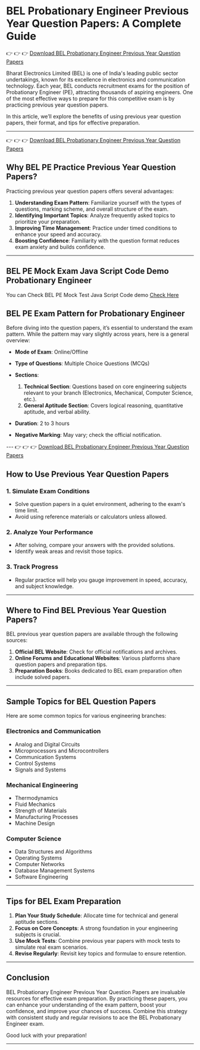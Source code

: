 <!--

**Here are some ideas to get you started:**

🙋‍♀️ A short introduction - what is your organization all about?
🌈 Contribution guidelines - how can the community get involved?
👩‍💻 Useful resources - where can the community find your docs? Is there anything else the community should know?
🍿 Fun facts - what does your team eat for breakfast?
🧙 Remember, you can do mighty things with the power of [Markdown](https://docs.github.com/github/writing-on-github/getting-started-with-writing-and-formatting-on-github/basic-writing-and-formatting-syntax)
-->
# BEL Probationary Engineer Previous Year Question Papers: A Complete Guide

👉 👉 👉 [Download BEL Probationary Engineer Previous Year Question Papers](https://www.previouspapers.in/2025/01/bel-probationary-engineer-previous-year.html)



Bharat Electronics Limited (BEL) is one of India's leading public sector undertakings, known for its excellence in electronics and communication technology. Each year, BEL conducts recruitment exams for the position of Probationary Engineer (PE), attracting thousands of aspiring engineers. One of the most effective ways to prepare for this competitive exam is by practicing previous year question papers.

In this article, we’ll explore the benefits of using previous year question papers, their format, and tips for effective preparation.

---
👉 👉 👉 [Download BEL Probationary Engineer Previous Year Question Papers](https://www.previouspapers.in/2025/01/bel-probationary-engineer-previous-year.html)

## Why BEL PE Practice Previous Year Question Papers?

Practicing previous year question papers offers several advantages:

1. **Understanding Exam Pattern**: Familiarize yourself with the types of questions, marking scheme, and overall structure of the exam.
2. **Identifying Important Topics**: Analyze frequently asked topics to prioritize your preparation.
3. **Improving Time Management**: Practice under timed conditions to enhance your speed and accuracy.
4. **Boosting Confidence**: Familiarity with the question format reduces exam anxiety and builds confidence.

---
## BEL PE Mock Exam Java Script Code Demo Probationary Engineer
You can Check BEL PE Mock Test Java Script Code demo [Check Here](https://www.previouspapers.in/2025/01/bel-probationary-engineer-previous-year.html)

## BEL PE Exam Pattern for Probationary Engineer

Before diving into the question papers, it’s essential to understand the exam pattern. While the pattern may vary slightly across years, here is a general overview:

- **Mode of Exam**: Online/Offline
- **Type of Questions**: Multiple Choice Questions (MCQs)
- **Sections**:
  1. **Technical Section**: Questions based on core engineering subjects relevant to your branch (Electronics, Mechanical, Computer Science, etc.).
  2. **General Aptitude Section**: Covers logical reasoning, quantitative aptitude, and verbal ability.

- **Duration**: 2 to 3 hours
- **Negative Marking**: May vary; check the official notification.

--- 👉 👉 👉 [Download BEL Probationary Engineer Previous Year Question Papers](https://www.previouspapers.in/2025/01/bel-probationary-engineer-previous-year.html)

## How to Use Previous Year Question Papers

### 1. **Simulate Exam Conditions**
   - Solve question papers in a quiet environment, adhering to the exam's time limit.
   - Avoid using reference materials or calculators unless allowed.

### 2. **Analyze Your Performance**
   - After solving, compare your answers with the provided solutions.
   - Identify weak areas and revisit those topics.

### 3. **Track Progress**
   - Regular practice will help you gauge improvement in speed, accuracy, and subject knowledge.

---

## Where to Find BEL Previous Year Question Papers?

BEL previous year question papers are available through the following sources:

1. **Official BEL Website**: Check for official notifications and archives.
2. **Online Forums and Educational Websites**: Various platforms share question papers and preparation tips.
3. **Preparation Books**: Books dedicated to BEL exam preparation often include solved papers.

---

## Sample Topics for BEL Question Papers

Here are some common topics for various engineering branches:

### Electronics and Communication
- Analog and Digital Circuits
- Microprocessors and Microcontrollers
- Communication Systems
- Control Systems
- Signals and Systems

### Mechanical Engineering
- Thermodynamics
- Fluid Mechanics
- Strength of Materials
- Manufacturing Processes
- Machine Design

### Computer Science
- Data Structures and Algorithms
- Operating Systems
- Computer Networks
- Database Management Systems
- Software Engineering

---

## Tips for BEL Exam Preparation

1. **Plan Your Study Schedule**: Allocate time for technical and general aptitude sections.
2. **Focus on Core Concepts**: A strong foundation in your engineering subjects is crucial.
3. **Use Mock Tests**: Combine previous year papers with mock tests to simulate real exam scenarios.
4. **Revise Regularly**: Revisit key topics and formulae to ensure retention.

---

## Conclusion

BEL Probationary Engineer Previous Year Question Papers are invaluable resources for effective exam preparation. By practicing these papers, you can enhance your understanding of the exam pattern, boost your confidence, and improve your chances of success. Combine this strategy with consistent study and regular revisions to ace the BEL Probationary Engineer exam.

Good luck with your preparation!

---

